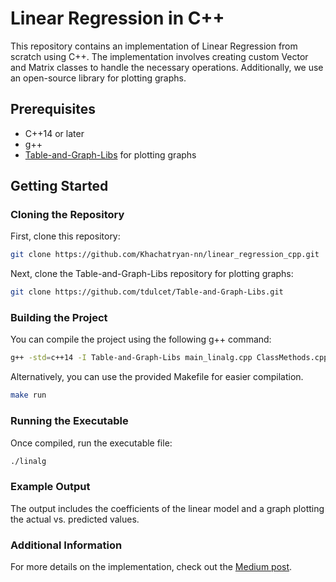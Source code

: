 # Linear Regression in C++

This repository contains an implementation of Linear Regression from scratch using C++. The implementation involves creating custom Vector and Matrix classes to handle the necessary operations. Additionally, we use an open-source library for plotting graphs.

## Prerequisites

- C++14 or later
- g++
- [Table-and-Graph-Libs](https://github.com/tdulcet/Table-and-Graph-Libs) for plotting graphs

## Getting Started

### Cloning the Repository

First, clone this repository:

```sh
git clone https://github.com/Khachatryan-nn/linear_regression_cpp.git
```

Next, clone the Table-and-Graph-Libs repository for plotting graphs:
```sh
git clone https://github.com/tdulcet/Table-and-Graph-Libs.git
```

### Building the Project

You can compile the project using the following g++ command:

```sh
g++ -std=c++14 -I Table-and-Graph-Libs main_linalg.cpp ClassMethods.cpp LinearRegression.cpp -o linalg
```

Alternatively, you can use the provided Makefile for easier compilation.
```sh
make run
```

### Running the Executable

Once compiled, run the executable file:

```sh
./linalg
```

### Example Output

The output includes the coefficients of the linear model and a graph plotting the actual vs. predicted values.

### Additional Information

For more details on the implementation, check out the [Medium post](https://medium.com/@tigrankh02/ml-tutorial-linear-regression-in-c-9d04e719a7e1).
